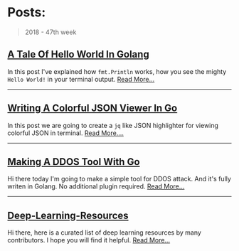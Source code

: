 
# Posts:

> 2018 - 47th week


## [A Tale Of Hello World In Golang](/posts/A-Tale-Of-Hello-World-In-Golang)

In this post I've explained how `fmt.Println` works, how you see the mighty `Hello World!` in your terminal output. [Read More...](/posts/A-Tale-Of-Hello-World-In-Golang)

---

## [Writing A Colorful JSON Viewer In Go](/posts/Writing-A-Colorful-JSON-Viewer-In-Go)
In this post we are going to create a `jq` like JSON highlighter for viewing colorful JSON in terminal. [Read More....](/posts/Writing-A-Colorful-JSON-Viewer-In-Go)

---

## [Making A DDOS Tool With Go](/posts/Making-A-DDOS-Tool-With-Go)

Hi there today I'm going to make a simple tool for DDOS attack. And it's fully writen in Golang. No additional plugin required. [Read More...](/posts/Making-A-DDOS-Tool-With-Go)

---

## [Deep-Learning-Resources](/posts/Deep-Learning-Resources)

Hi there, here is a curated list of deep learning resources by many contributors. I hope you will find it helpful. [Read More...](/posts/Deep-Learning-Resources)
 
